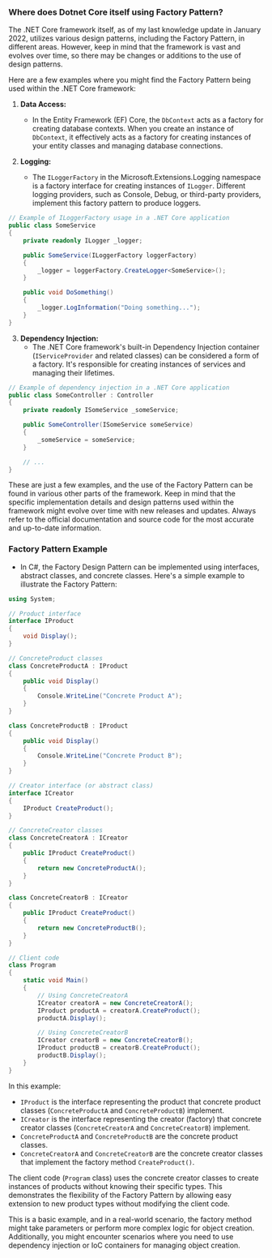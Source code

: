 ### Where does Dotnet Core itself using Factory Pattern?
The .NET Core framework itself, as of my last knowledge update in January 2022, utilizes various design patterns, including the Factory Pattern, in different areas. However, keep in mind that the framework is vast and evolves over time, so there may be changes or additions to the use of design patterns.

Here are a few examples where you might find the Factory Pattern being used within the .NET Core framework:

1. **Data Access:**
   - In the Entity Framework (EF) Core, the `DbContext` acts as a factory for creating database contexts. When you create an instance of `DbContext`, it effectively acts as a factory for creating instances of your entity classes and managing database connections.

2. **Logging:**
   - The `ILoggerFactory` in the Microsoft.Extensions.Logging namespace is a factory interface for creating instances of `ILogger`. Different logging providers, such as Console, Debug, or third-party providers, implement this factory pattern to produce loggers.

```csharp
// Example of ILoggerFactory usage in a .NET Core application
public class SomeService
{
    private readonly ILogger _logger;

    public SomeService(ILoggerFactory loggerFactory)
    {
        _logger = loggerFactory.CreateLogger<SomeService>();
    }

    public void DoSomething()
    {
        _logger.LogInformation("Doing something...");
    }
}
```

3. **Dependency Injection:**
   - The .NET Core framework's built-in Dependency Injection container (`IServiceProvider` and related classes) can be considered a form of a factory. It's responsible for creating instances of services and managing their lifetimes.

```csharp
// Example of dependency injection in a .NET Core application
public class SomeController : Controller
{
    private readonly ISomeService _someService;

    public SomeController(ISomeService someService)
    {
        _someService = someService;
    }

    // ...
}
```

These are just a few examples, and the use of the Factory Pattern can be found in various other parts of the framework. Keep in mind that the specific implementation details and design patterns used within the framework might evolve over time with new releases and updates. Always refer to the official documentation and source code for the most accurate and up-to-date information.

### Factory Pattern Example
- In C#, the Factory Design Pattern can be implemented using interfaces, abstract classes, and concrete classes. Here's a simple example to illustrate the Factory Pattern:

```csharp
using System;

// Product interface
interface IProduct
{
    void Display();
}

// ConcreteProduct classes
class ConcreteProductA : IProduct
{
    public void Display()
    {
        Console.WriteLine("Concrete Product A");
    }
}

class ConcreteProductB : IProduct
{
    public void Display()
    {
        Console.WriteLine("Concrete Product B");
    }
}

// Creator interface (or abstract class)
interface ICreator
{
    IProduct CreateProduct();
}

// ConcreteCreator classes
class ConcreteCreatorA : ICreator
{
    public IProduct CreateProduct()
    {
        return new ConcreteProductA();
    }
}

class ConcreteCreatorB : ICreator
{
    public IProduct CreateProduct()
    {
        return new ConcreteProductB();
    }
}

// Client code
class Program
{
    static void Main()
    {
        // Using ConcreteCreatorA
        ICreator creatorA = new ConcreteCreatorA();
        IProduct productA = creatorA.CreateProduct();
        productA.Display();

        // Using ConcreteCreatorB
        ICreator creatorB = new ConcreteCreatorB();
        IProduct productB = creatorB.CreateProduct();
        productB.Display();
    }
}
```

In this example:
- `IProduct` is the interface representing the product that concrete product classes (`ConcreteProductA` and `ConcreteProductB`) implement.
- `ICreator` is the interface representing the creator (factory) that concrete creator classes (`ConcreteCreatorA` and `ConcreteCreatorB`) implement.
- `ConcreteProductA` and `ConcreteProductB` are the concrete product classes.
- `ConcreteCreatorA` and `ConcreteCreatorB` are the concrete creator classes that implement the factory method `CreateProduct()`.

The client code (`Program` class) uses the concrete creator classes to create instances of products without knowing their specific types. This demonstrates the flexibility of the Factory Pattern by allowing easy extension to new product types without modifying the client code.

This is a basic example, and in a real-world scenario, the factory method might take parameters or perform more complex logic for object creation. Additionally, you might encounter scenarios where you need to use dependency injection or IoC containers for managing object creation.